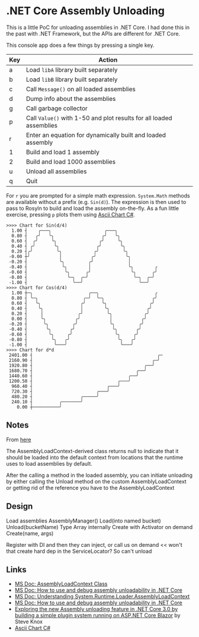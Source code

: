 # .NET Core Assembly Unloading

This is a little PoC for unloading assemblies in .NET Core. I had done this in the past with .NET Framework, but the APIs are different for .NET Core.

This console app does a few things by pressing a single key.

Key|Action
-|-
a|Load `libA` library built separately
b|Load `libB` library built separately
c|Call `Message()` on all loaded assemblies
d|Dump info about the assemblies
g|Call garbage collector
p|Call `Value()` with 1-50 and plot results for all loaded assemblies
r|Enter an equation for dynamically built and loaded assembly
1|Build and load 1 assembly
2|Build and load 1000 assemblies
u|Unload all assemblies
q|Quit

For `r` you are prompted for a simple math expression. `System.Math` methods are available without a prefix (e.g. `Sin(d)`). The expression is then used to pass to  Rosyln to build and load the assembly on-the-fly. As a fun little exercise, pressing `p` plots them using  [Ascii Chart C#](https://github.com/NathanBaulch/asciichart-sharp).

```text
>>>> Chart for Sin(d/4)
  1.00 ┤    ╭───╮                    ╭───╮
  0.80 ┤   ╭╯   ╰╮                  ╭╯   ╰╮
  0.60 ┤  ╭╯     ╰╮                ╭╯     ╰╮
  0.40 ┤ ╭╯       ╰╮              ╭╯       ╰╮
  0.20 ┤╭╯         ╰╮            ╭╯         ╰╮
 -0.00 ┼╯           │           ╭╯           ╰╮
 -0.20 ┤            ╰╮         ╭╯             │
 -0.40 ┤             ╰╮        │              ╰╮        ╭
 -0.60 ┤              ╰╮      ╭╯               ╰╮      ╭╯
 -0.80 ┤               ╰─╮  ╭─╯                 ╰─╮  ╭─╯
 -1.00 ┤                 ╰──╯                     ╰──╯
>>>> Chart for Cos(d/4)
  1.00 ┼─╮                     ╭──╮                     ╭
  0.80 ┤ ╰─╮                 ╭─╯  ╰─╮                  ╭╯
  0.60 ┤   ╰╮               ╭╯      ╰╮                ╭╯
  0.40 ┤    ╰╮              │        ╰╮              ╭╯
  0.20 ┤     │             ╭╯         ╰╮            ╭╯
  0.00 ┤     ╰╮           ╭╯           │           ╭╯
 -0.20 ┤      ╰╮         ╭╯            ╰╮         ╭╯
 -0.40 ┤       ╰╮       ╭╯              ╰╮       ╭╯
 -0.60 ┤        ╰╮     ╭╯                ╰╮     ╭╯
 -0.80 ┤         ╰╮   ╭╯                  ╰╮   ╭╯
 -1.00 ┤          ╰───╯                    ╰───╯
>>>> Chart for d*d
 2401.00 ┤                                               ╭─
 2160.90 ┤                                             ╭─╯
 1920.80 ┤                                          ╭──╯
 1680.70 ┤                                       ╭──╯
 1440.60 ┤                                    ╭──╯
 1200.50 ┤                                ╭───╯
  960.40 ┤                            ╭───╯
  720.30 ┤                        ╭───╯
  480.20 ┤                  ╭─────╯
  240.10 ┤          ╭───────╯
    0.00 ┼──────────╯
```

## Notes

From [here](https://docs.microsoft.com/en-us/dotnet/standard/assembly/unloadability)

The AssemblyLoadContext-derived class returns null to indicate that it should be loaded into the default context from locations that the runtime uses to load assemblies by default.

After the calling a method in the loaded assembly, you can initiate unloading by either calling the Unload method on the custom AssemblyLoadContext or getting rid of the reference you have to the AssemblyLoadContext

## Design

Load assemblies
  AssemblyManager<T>()
  Load(into named bucket)
  Unload(bucketName)
  Type Array internally
  Create with Activator on demand <T>Create(name, args)
  
  Register with DI and then they can inject, or call us on demand << won't that create hard dep in the ServiceLocator? So can't unload

## Links

- [MS Doc: AssemblyLoadContext Class](https://docs.microsoft.com/en-us/dotnet/api/system.runtime.loader.assemblyloadcontext)
- [MS Doc: How to use and debug assembly unloadability in .NET Core](https://docs.microsoft.com/en-us/dotnet/standard/assembly/unloadability)
- [MS Doc: Understanding System.Runtime.Loader.AssemblyLoadContext](https://docs.microsoft.com/en-us/dotnet/core/dependency-loading/understanding-assemblyloadcontext)
- [MS Doc: How to use and debug assembly unloadability in .NET Core](https://docs.microsoft.com/en-us/dotnet/standard/assembly/unloadability)
- [Exploring the new Assembly unloading feature in .NET Core 3.0 by building a simple plugin system running on ASP.NET Core Blazor](https://stevenknox.net/exploring-assembly-unloading-in-net-core-3-0-by-building-a-simple-plugin-architecture/) by Steve Knox
- [Ascii Chart C#](https://github.com/NathanBaulch/asciichart-sharp)